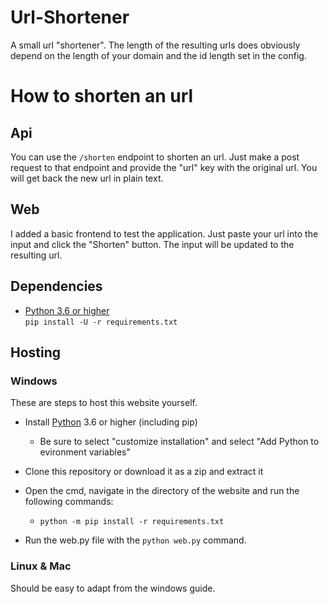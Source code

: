 # Url-Shortener

A small url "shortener". The length of the resulting urls does obviously depend on the length of your domain and the id length set in the config.

# How to shorten an url
## Api
You can use the `/shorten` endpoint to shorten an url. Just make a post request to that endpoint and provide the "url" key with the original url. You will get back the new url in plain text.

## Web
I added a basic frontend to test the application. Just paste your url into the input and click the "Shorten" button. The input will be updated to the resulting url.

## Dependencies

- [Python 3.6 or higher](https://www.python.org/)    
`pip install -U -r requirements.txt`

## Hosting

### Windows
These are steps to host this website yourself.

- Install [Python](https://www.python.org/downloads/) 3.6 or higher (including pip)
  - Be sure to select "customize installation" and select "Add Python to evironment variables"

- Clone this repository or download it as a zip and extract it

- Open the cmd, navigate in the directory of the website and run the following commands:
  - `python -m pip install -r requirements.txt`

- Run the web.py file with the `python web.py` command.

### Linux & Mac
Should be easy to adapt from the windows guide.
